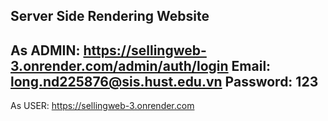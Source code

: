 Server Side Rendering Website
-------------------------------
As ADMIN: https://sellingweb-3.onrender.com/admin/auth/login
Email: long.nd225876@sis.hust.edu.vn
Password: 123
-------------------------------
As USER: https://sellingweb-3.onrender.com

